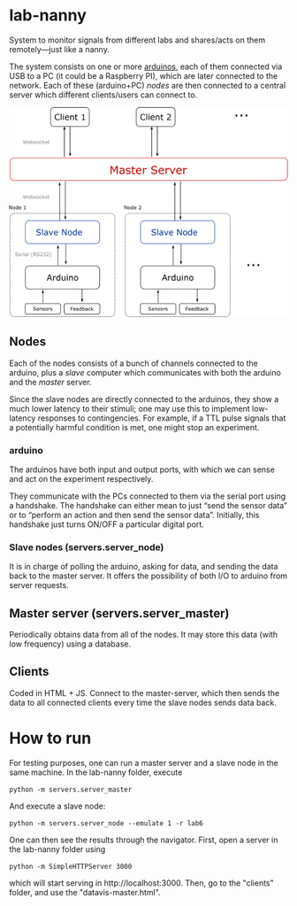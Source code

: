 # lab-nanny

System to monitor signals from different labs and shares/acts on them remotely—just like a nanny.

The system consists on one or more [arduinos](https://www.arduino.cc/), each of them connected via USB to a PC (it could be a Raspberry PI), which are later connected to the network. Each of these (arduino+PC) *nodes* are then connected to a central server which different clients/users can connect to.

![System diagram](./resources/architecture_diagram.png "System diagram")

## Nodes
Each of the nodes consists of a bunch of channels connected to the arduino, plus a *slave* computer which communicates with both the arduino and the *master* server.

Since the slave nodes are directly connected to the arduinos, they show a much lower latency to their stimuli; one may use this to implement low-latency responses to contingencies. For example, if a TTL pulse signals that a potentially harmful condition is met, one might stop an experiment.

### arduino
The arduinos have both input and output ports, with which we can sense and act on the experiment respectively.

They communicate with the PCs connected to them via the serial port using a handshake. The handshake can either mean to just “send the sensor data” or to “perform an action and then send the sensor data”. Initially, this handshake just turns ON/OFF a particular digital port.

### Slave nodes (servers.server_node)
It is in charge of polling the arduino, asking for data, and sending the data back to the master server. It offers the possibility of both I/O to arduino from server requests.

## Master server (servers.server_master)
Periodically obtains data from all of the nodes. It may store this data (with low frequency) using a database.

## Clients
Coded in HTML + JS. Connect to the master-server, which then sends the data to all connected clients every time the slave nodes sends data back.

# How to run
For testing purposes, one can run a master server and a slave node in the same machine.
In the lab-nanny folder, execute
~~~~
python -m servers.server_master
~~~~
And execute a slave node:
~~~~
python -m servers.server_node --emulate 1 -r lab6
~~~~

One can then see the results through the navigator.
First, open a server in the lab-nanny folder using
~~~~
python -m SimpleHTTPServer 3000
~~~~
which will start serving in http://localhost:3000. Then, go to the "clients" folder, and use the "datavis-master.html".